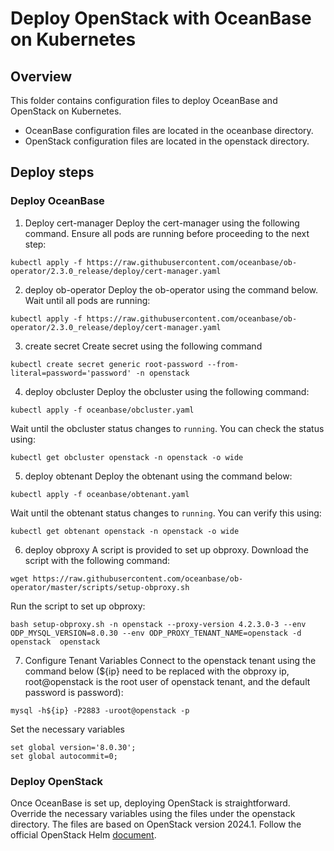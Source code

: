 # Deploy OpenStack with OceanBase on Kubernetes

## Overview
This folder contains configuration files to deploy OceanBase and OpenStack on Kubernetes.
* OceanBase configuration files are located in the oceanbase directory.
* OpenStack configuration files are located in the openstack directory.

## Deploy steps

### Deploy OceanBase
1. Deploy cert-manager
Deploy the cert-manager using the following command. Ensure all pods are running before proceeding to the next step:
```
kubectl apply -f https://raw.githubusercontent.com/oceanbase/ob-operator/2.3.0_release/deploy/cert-manager.yaml

```
2. deploy ob-operator
Deploy the ob-operator using the command below. Wait until all pods are running:
```
kubectl apply -f https://raw.githubusercontent.com/oceanbase/ob-operator/2.3.0_release/deploy/cert-manager.yaml
```
3. create secret
Create secret using the following command
```
kubectl create secret generic root-password --from-literal=password='password' -n openstack
```

4. deploy obcluster
Deploy the obcluster using the following command:
```
kubectl apply -f oceanbase/obcluster.yaml
```
Wait until the obcluster status changes to `running`. You can check the status using:
```
kubectl get obcluster openstack -n openstack -o wide 
```

5. deploy obtenant
Deploy the obtenant using the command below:
```
kubectl apply -f oceanbase/obtenant.yaml
```
Wait until the obtenant status changes to `running`. You can verify this using:
```
kubectl get obtenant openstack -n openstack -o wide 
```

6. deploy obproxy
A script is provided to set up obproxy. Download the script with the following command:
```
wget https://raw.githubusercontent.com/oceanbase/ob-operator/master/scripts/setup-obproxy.sh
```
Run the script to set up obproxy:
```
bash setup-obproxy.sh -n openstack --proxy-version 4.2.3.0-3 --env ODP_MYSQL_VERSION=8.0.30 --env ODP_PROXY_TENANT_NAME=openstack -d openstack  openstack
```

7. Configure Tenant Variables
Connect to the openstack tenant using the command below (${ip} need to be replaced with the obproxy ip, root@openstack is the root user of openstack tenant, and the default password is password):
```
mysql -h${ip} -P2883 -uroot@openstack -p
```
Set the necessary variables
```
set global version='8.0.30';
set global autocommit=0;
```


### Deploy OpenStack
Once OceanBase is set up, deploying OpenStack is straightforward. Override the necessary variables using the files under the openstack directory. The files are based on OpenStack version 2024.1.
Follow the official OpenStack Helm [document](https://docs.openstack.org/openstack-helm/latest/readme.html).

